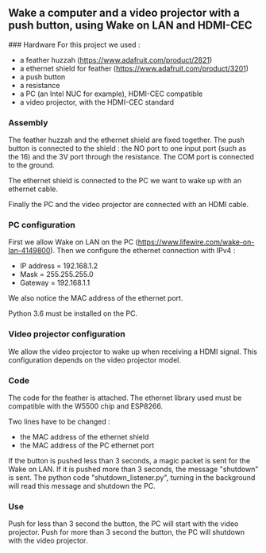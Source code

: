 ## Wake a computer and a video projector with a push button, using Wake on LAN and HDMI-CEC


### Hardware
For this project we used : 
* a feather huzzah (https://www.adafruit.com/product/2821)
* a ethernet shield for feather (https://www.adafruit.com/product/3201)
* a push button
* a resistance 
* a PC (an Intel NUC for example), HDMI-CEC compatible
* a video projector, with the HDMI-CEC standard

### Assembly
The feather huzzah and the ethernet shield are fixed together. 
The push button is connected to the shield : the NO port to one input port (such as the 16) and the 3V port through the resistance.
The COM port is connected to the ground.  

The ethernet shield is connected to the PC we want to wake up with an ethernet cable. 

Finally the PC and the video projector are connected with an HDMI cable. 

### PC configuration
First we allow Wake on LAN on the PC (https://www.lifewire.com/wake-on-lan-4149800). 
Then we configure the ethernet connection with IPv4 : 
* IP address = 192.168.1.2
* Mask = 255.255.255.0
* Gateway = 192.168.1.1

We also notice the MAC address of the ethernet port. 

Python 3.6 must be installed on the PC. 

### Video projector configuration 
We allow the video projector to wake up when receiving a HDMI signal. 
This configuration depends on the video projector model. 

### Code
The code for the feather is attached. 
The ethernet library used must be compatible with the W5500 chip and ESP8266. 

Two lines have to be changed : 
* the MAC address of the ethernet shield 
* the MAC address of the PC ethernet port 

If the button is pushed less than 3 seconds, a magic packet is sent for the Wake on LAN. 
If it is pushed more than 3 seconds, the message "shutdown" is sent. The python code "shutdown_listener.py", 
turning in the background will read this message and shutdown the PC. 


### Use 
Push for less than 3 second the button, the PC will start with the video projector. 
Push for more than 3 second the button, the PC will shutdown with the video projector. 